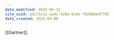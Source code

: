```yaml
---
date_modified: 2025-04-12
site_uuid: a3c73c12-aa4c-420a-bc0e-792086edf785
date_created: 2025-04-06
---
```


[[Gartner]].